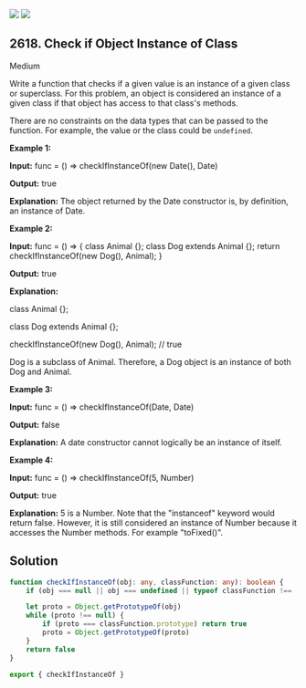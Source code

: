 [![](https://img.shields.io/github/stars/javadev/LeetCode-in-Java?label=Stars&style=flat-square)](https://github.com/javadev/LeetCode-in-Java)
[![](https://img.shields.io/github/forks/javadev/LeetCode-in-Java?label=Fork%20me%20on%20GitHub%20&style=flat-square)](https://github.com/javadev/LeetCode-in-Java/fork)

## 2618\. Check if Object Instance of Class

Medium

Write a function that checks if a given value is an instance of a given class or superclass. For this problem, an object is considered an instance of a given class if that object has access to that class's methods.

There are no constraints on the data types that can be passed to the function. For example, the value or the class could be `undefined`.

**Example 1:**

**Input:** func = () => checkIfInstanceOf(new Date(), Date)

**Output:** true

**Explanation:** The object returned by the Date constructor is, by definition, an instance of Date.

**Example 2:**

**Input:** func = () => { class Animal {}; class Dog extends Animal {}; return checkIfInstanceOf(new Dog(), Animal); }

**Output:** true

**Explanation:** 

class Animal {}; 

class Dog extends Animal {}; 

checkIfInstanceOf(new Dog(), Animal); // true 

Dog is a subclass of Animal. Therefore, a Dog object is an instance of both Dog and Animal.

**Example 3:**

**Input:** func = () => checkIfInstanceOf(Date, Date)

**Output:** false

**Explanation:** A date constructor cannot logically be an instance of itself.

**Example 4:**

**Input:** func = () => checkIfInstanceOf(5, Number)

**Output:** true

**Explanation:** 5 is a Number. Note that the "instanceof" keyword would return false. However, it is still considered an instance of Number because it accesses the Number methods. For example "toFixed()".

## Solution

```typescript
function checkIfInstanceOf(obj: any, classFunction: any): boolean {
    if (obj === null || obj === undefined || typeof classFunction !== 'function') return false

    let proto = Object.getPrototypeOf(obj)
    while (proto !== null) {
        if (proto === classFunction.prototype) return true
        proto = Object.getPrototypeOf(proto)
    }
    return false
}

export { checkIfInstanceOf }
```